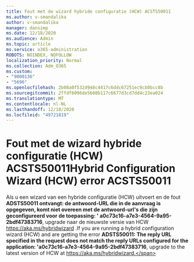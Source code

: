 ```yaml
---
title: Fout met de wizard hybride configuratie (HCW) ACSTS50011
ms.author: v-smandalika
author: v-smandalika
manager: dansimp
ms.date: 12/18/2020
ms.audience: Admin
ms.topic: article
ms.service: o365-administration
ROBOTS: NOINDEX, NOFOLLOW
localization_priority: Normal
ms.collection: Adm_O365
ms.custom:
- "9000136"
- "5696"
ms.openlocfilehash: 2b08a0f532d948c4417c6ddc67251ec9cb0bcc8b
ms.sourcegitcommit: 2ffdf6096de5608b117c6677d3cd7dd4c23ea024
ms.translationtype: MT
ms.contentlocale: nl-NL
ms.lasthandoff: 12/18/2020
ms.locfileid: "49721819"
---
```

# <a name="hybrid-configuration-wizard-hcw-error-acsts50011"></a><span data-ttu-id="b8c07-102">Fout met de wizard hybride configuratie (HCW) ACSTS50011</span><span class="sxs-lookup"><span data-stu-id="b8c07-102">Hybrid Configuration Wizard (HCW) error ACSTS50011</span></span>

<span data-ttu-id="b8c07-103">Als u een wizard van een hybride configuratie (HCW) uitvoert en de fout **ADSTS50011 ontvangt: de antwoord-URL die in de aanvraag is opgegeven, komt niet overeen met de antwoord-url's die zijn geconfigureerd voor de toepassing: ' a0c73c16-a7e3-4564-9a95-2bdf47383716**, upgrade naar de nieuwste versie van HCW https://aka.ms/hybridwizard .</span><span class="sxs-lookup"><span data-stu-id="b8c07-103">If you are running a hybrid configuration wizard (HCW) and are getting the error **ADSTS50011: The reply URL specified in the request does not match the reply URLs configured for the application: 'a0c73c16-a7e3-4564-9a95-2bdf47383716**, upgrade to the latest version of HCW at https://aka.ms/hybridwizard.</span></span>




